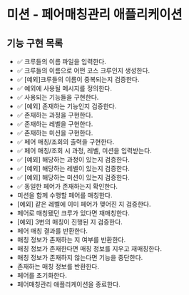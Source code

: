 # 미션 - 페어매칭관리 애플리케이션

## 기능 구현 목록
- ✅ 크루들의 이름 파일을 입력한다.
- ✅ 크루들의 이름으로 어떤 코스 크루인지 생성한다.
- ✅ [예외]크루들의 이름이 중복되는지 검증한다.
- ✅ 예외에 사용될 메시지를 정의한다.
- ✅ 사용되는 기능들을 구현한다.
- ✅ [예외] 존재하는 기능인지 검증한다.
- ✅ 존재하는 과정을 구현한다.
- ✅ 존재하는 레벨을 구현한다.
- ✅ 존재하는 미션을 구현한다.
- ✅ 페어 매칭/조회의 출력을 구현한다.
- ✅ 페어 매칭/조회 시 과정, 레벨, 미션을 입력받는다.
- ✅ [예외] 해당하는 과정이 있는지 검증한다.
- ✅ [예외] 해당하는 레벨이 있는지 검증한다.
- ✅ [예외] 해당하는 미션이 있는지 검증한다.
- ✅ 동일한 페어가 존재하는지 확인한다.
- 미션을 함께 수행할 페어를 매칭한다.
- [예외] 같은 레벨에 이미 페어가 맺어진 지 검증한다.
- 페어로 매칭됐던 크루가 있다면 재매칭한다.
- [예외] 3번의 매칭이 진행된 지 검증한다.
- 페어 매칭 결과를 반환한다.
- 매칭 정보가 존재하는 지 여부를 반환한다.
- 매칭 정보가 존재한다면 매칭 정보를 지우고 재매칭한다.
- 매칭 정보가 존재하지 않는다면 기능을 중단한다.
- 존재하는 매칭 정보를 반환한다.
- 페어를 초기화한다.
- 페어매칭관리 애플리케이션을 종료한다.
